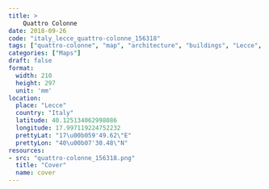 ```yaml
---
title: > 
    Quattro Colonne
date: 2018-09-26
code: "italy_lecce_quattro-colonne_156318"
tags: ["quattro-colonne", "map", "architecture", "buildings", "Lecce", "Italy"]
categories: ["Maps"]
draft: false
format:
  width: 210
  height: 297
  unit: 'mm'
location:
  place: "Lecce"
  country: "Italy"
  latitude: 40.125134062998086
  longitude: 17.997119224752232
  prettyLat: "17\u00b059'49.62\"E"
  prettyLon: "40\u00b07'30.48\"N"
resources:
- src: "quattro-colonne_156318.png"
  title: "Cover"
  name: cover
---
```

